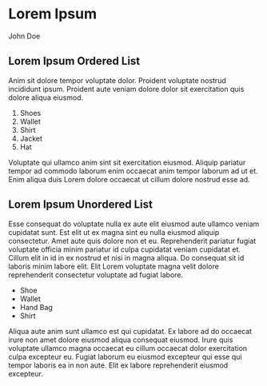 # Lorem Ipsum

John Doe

## Lorem Ipsum Ordered List

Anim sit dolore tempor voluptate dolor. Proident voluptate nostrud incididunt ipsum. Proident aute veniam dolore dolor sit exercitation quis dolore aliqua eiusmod.

1. Shoes
2. Wallet
3. Shirt
4. Jacket
5. Hat

Voluptate qui ullamco anim sint sit exercitation eiusmod. Aliquip pariatur tempor ad commodo laborum enim occaecat anim tempor laborum ad ut et. Enim aliqua duis Lorem dolore occaecat ut cillum dolore nostrud esse ad.

## Lorem Ipsum Unordered List

Esse consequat do voluptate nulla ex aute elit eiusmod aute ullamco veniam cupidatat sunt. Est elit ut ex magna sint eu nulla eiusmod aliquip consectetur. Amet aute quis dolore non et eu. Reprehenderit pariatur fugiat voluptate officia minim pariatur id culpa cupidatat veniam cupidatat et. Cillum elit in id in ex nostrud et nisi in magna aliqua. Do consequat sit id laboris minim labore elit. Elit Lorem voluptate magna velit dolore reprehenderit consectetur voluptate ad fugiat labore.

- Shoe
- Wallet
- Hand Bag
- Shirt

Aliqua aute anim sunt ullamco est qui cupidatat. Ex labore ad do occaecat irure non amet dolore eiusmod aliqua consequat eiusmod. Irure quis voluptate ullamco magna occaecat eu cillum occaecat dolor exercitation culpa excepteur eu. Fugiat laborum eu eiusmod excepteur qui esse qui tempor laboris ea in non aute. Elit ex labore reprehenderit eiusmod excepteur.
